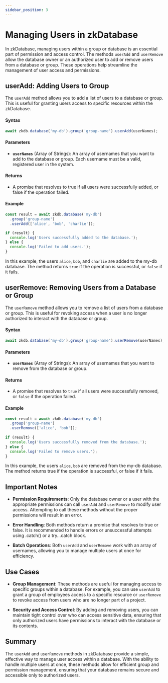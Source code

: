 ```yaml
---
sidebar_position: 3
---
```


# Managing Users in zkDatabase

In zkDatabase, managing users within a group or database is an essential part of permission and access control. The methods `userAdd` and `userRemove` allow the database owner or an authorized user to add or remove users from a database or group. These operations help streamline the management of user access and permissions.

## userAdd: Adding Users to Group

The `userAdd` method allows you to add a list of users to a database or group. This is useful for granting users access to specific resources within the zkDatabase.

#### **Syntax**

```ts
await zkdb.database('my-db').group('group-name').userAdd(userNames);
```

#### **Parameters**

- **`userNames`** (Array of Strings): An array of usernames that you want to add to the database or group. Each username must be a valid, registered user in the system.

#### **Returns**

- A promise that resolves to true if all users were successfully added, or false if the operation failed.

#### **Example**

```ts
const result = await zkdb.database('my-db')
  .group('group-name')
  .userAdd(['alice', 'bob', 'charlie']);

if (result) {
  console.log('Users successfully added to the database.');
} else {
  console.log('Failed to add users.');
}
```

In this example, the users `alice`, `bob`, and `charlie` are added to the my-db database. The method returns `true` if the operation is successful, or `false` if it fails.

## userRemove: Removing Users from a Database or Group

The `userRemove` method allows you to remove a list of users from a database or group. This is useful for revoking access when a user is no longer authorized to interact with the database or group.

#### **Syntax**

```ts
await zkdb.database('my-db').group('group-name').userRemove(userNames);
```

#### **Parameters**

- **`userNames`** (Array of Strings): An array of usernames that you want to remove from the database or group.

#### **Returns**

- A promise that resolves to `true` if all users were successfully removed, or `false` if the operation failed.

#### **Example**

```ts
const result = await zkdb.database('my-db')
  .group('group-name')
  .userRemove(['alice', 'bob']);
 
if (result) {
  console.log('Users successfully removed from the database.');
} else {
  console.log('Failed to remove users.');
}
```

In this example, the users `alice`, `bob` are removed from the my-db database. The method returns true if the operation is successful, or false if it fails.

## Important Notes

- **Permission Requirements**: Only the database owner or a user with the appropriate permissions can call `userAdd` and `userRemove` to modify user access. Attempting to call these methods without the proper permissions will result in an error.

- **Error Handling**: Both methods return a promise that resolves to true or false. It is recommended to handle errors or unsuccessful attempts using .catch() or a try...catch block.

- **Batch Operations**: Both `userAdd` and `userRemove` work with an array of usernames, allowing you to manage multiple users at once for efficiency.

## Use Cases

- **Group Management**: These methods are useful for managing access to specific groups within a database. For example, you can use `userAdd` to grant a group of employees access to a specific resource or `userRemove` to revoke access from users who are no longer part of a project.

- **Security and Access Control**: By adding and removing users, you can maintain tight control over who can access sensitive data, ensuring that only authorized users have permissions to interact with the database or its contents.

## Summary

The `userAdd` and `userRemove` methods in zkDatabase provide a simple, effective way to manage user access within a database. With the ability to handle multiple users at once, these methods allow for efficient group and permission management, ensuring that your database remains secure and accessible only to authorized users.


